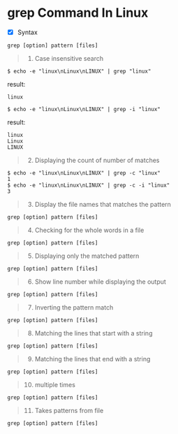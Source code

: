 # grep Command In Linux
- [x] Syntax
```
grep [option] pattern [files]
```
> 1. Case insensitive search
```
$ echo -e "linux\nLinux\nLINUX" | grep "linux"
```
result:
```
linux
```
```
$ echo -e "linux\nLinux\nLINUX" | grep -i "linux"
```
result:
```
linux
Linux
LINUX
```
> 2. Displaying the count of number of matches
```
$ echo -e "linux\nLinux\nLINUX" | grep -c "linux"
1
$ echo -e "linux\nLinux\nLINUX" | grep -c -i "linux"
3
```
> 3. Display the file names that matches the pattern
```
grep [option] pattern [files]
```
> 4. Checking for the whole words in a file
```
grep [option] pattern [files]
```
> 5. Displaying only the matched pattern
```
grep [option] pattern [files]
```
> 6. Show line number while displaying the output
```
grep [option] pattern [files]
```
> 7. Inverting the pattern match
```
grep [option] pattern [files]
```
> 8. Matching the lines that start with a string 
```
grep [option] pattern [files]
```
> 9. Matching the lines that end with a string
```
grep [option] pattern [files]
```
> 10. multiple times
```
grep [option] pattern [files]
```
> 11. Takes patterns from file
```
grep [option] pattern [files]
```
